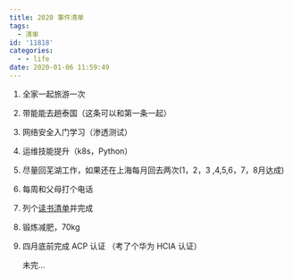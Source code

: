 ```yaml
---
title: 2020 事件清单
tags:
  - 清单
id: '11818'
categories:
  - - life
date: 2020-01-06 11:59:49
---
```


1.  全家一起旅游一次
2.  带能能去趟泰国（这条可以和第一条一起）<!--more-->
3.  网络安全入门学习（渗透测试）
4.  运维技能提升（k8s，Python）
5.  尽量回芜湖工作，如果还在上海每月回去两次(1，2，3 ,4,5,6，7，8月达成)
6.  每周和父母打个电话
7.  列个[读书清单](https://www.52ynn.top/index.php/2020/01/06/2020-%e8%af%bb%e4%b9%a6%e6%b8%85%e5%8d%95/ "读书清单")并完成
8.  锻炼减肥，70kg
9.  四月底前完成 ACP 认证 （考了个华为 HCIA 认证）
    
    未完...